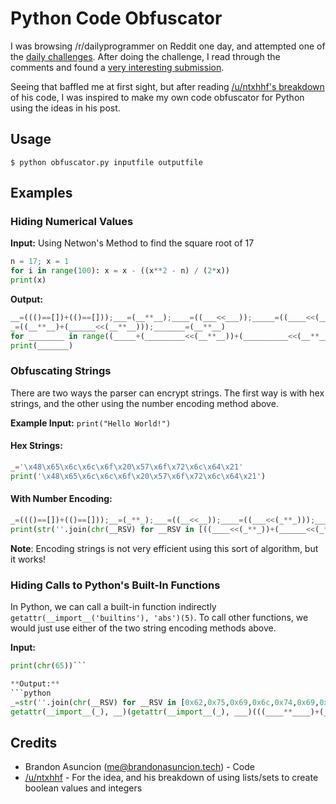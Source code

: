 # Python Code Obfuscator
I was browsing /r/dailyprogrammer on Reddit one day, and attempted one of the [daily challenges](https://www.reddit.com/r/dailyprogrammer/comments/2ao99p/7142014_challenge_171_easy_hex_to_8x8_bitmap/). After doing the challenge, I read through the comments and found a [ very interesting submission](https://www.reddit.com/r/dailyprogrammer/comments/2ao99p/7142014_challenge_171_easy_hex_to_8x8_bitmap/cixkjuu/).

Seeing that baffled me at first sight, but after reading [/u/ntxhhf's breakdown](https://www.reddit.com/r/dailyprogrammer/comments/2ao99p/7142014_challenge_171_easy_hex_to_8x8_bitmap/ciza4c9/) of his code, I was inspired to make my own code obfuscator for Python using the ideas in his post.

## Usage
`$ python obfuscator.py inputfile outputfile`

## Examples

### Hiding Numerical Values

**Input:** Using Netwon's Method to find the square root of 17
```python
n = 17; x = 1
for i in range(100): x = x - ((x**2 - n) / (2*x))
print(x)
```
**Output:**
```python
__=((()==[])+(()==[]));___=(__**__);____=((___<<___));_____=((____<<(__**__)));______=((_____<<(__**__)));_________=((___<<_____));__________=((((___<<_____))<<(__**__)))
_=((__**__)+(______<<(__**__)));_______=(__**__)
for ________ in range((_____+(_________<<(__**__))+(__________<<(__**__)))):_______=_______-((_______**((___<<___))-_)/(((___<<___))*_______))
print(_______)
```

### Obfuscating Strings
There are two ways the parser can encrypt strings. The first way is with hex strings, and the other using the number encoding method above.

**Example Input:**
`print("Hello World!")`

#### Hex Strings:
```python
_='\x48\x65\x6c\x6c\x6f\x20\x57\x6f\x72\x6c\x64\x21'
print('\x48\x65\x6c\x6c\x6f\x20\x57\x6f\x72\x6c\x64\x21')
```
#### With Number Encoding:
```python
_=((()==[])+(()==[]));__=(_**_);___=((__<<__));____=((___<<(_**_)));_____=((__<<____));______=((_____<<(_**_)));_______=str(''.join(chr(__RSV) for __RSV in [((____<<(_**_))+(______<<(_**_))),((_**_)+____+______+(((_____<<(_**_)))<<(_**_))),(____+(((___<<(_**_)))<<(_**_))+______+(((_____<<(_**_)))<<(_**_))),(____+(((___<<(_**_)))<<(_**_))+______+(((_____<<(_**_)))<<(_**_))),((_**_)+___+____+(((___<<(_**_)))<<(_**_))+______+(((_____<<(_**_)))<<(_**_))),((_____<<(_**_))),((_**_)+___+____+_____+(((_____<<(_**_)))<<(_**_))),((_**_)+___+____+(((___<<(_**_)))<<(_**_))+______+(((_____<<(_**_)))<<(_**_))),(___+_____+______+(((_____<<(_**_)))<<(_**_))),(____+(((___<<(_**_)))<<(_**_))+______+(((_____<<(_**_)))<<(_**_))),(____+______+(((_____<<(_**_)))<<(_**_))),((_**_)+______)]))
print(str(''.join(chr(__RSV) for __RSV in [((____<<(_**_))+(______<<(_**_))),((_**_)+____+______+(((_____<<(_**_)))<<(_**_))),(____+(((___<<(_**_)))<<(_**_))+______+(((_____<<(_**_)))<<(_**_))),(____+(((___<<(_**_)))<<(_**_))+______+(((_____<<(_**_)))<<(_**_))),((_**_)+___+____+(((___<<(_**_)))<<(_**_))+______+(((_____<<(_**_)))<<(_**_))),((_____<<(_**_))),((_**_)+___+____+_____+(((_____<<(_**_)))<<(_**_))),((_**_)+___+____+(((___<<(_**_)))<<(_**_))+______+(((_____<<(_**_)))<<(_**_))),(___+_____+______+(((_____<<(_**_)))<<(_**_))),(____+(((___<<(_**_)))<<(_**_))+______+(((_____<<(_**_)))<<(_**_))),(____+______+(((_____<<(_**_)))<<(_**_))),((_**_)+______)])))
```
**Note**: Encoding strings is not very efficient using this sort of algorithm, but it works!

### Hiding Calls to Python's Built-In Functions
In Python, we can call a built-in function indirectly `getattr(__import__('builtins'), 'abs')(5)`.
To call other functions, we would just use either of the two string encoding methods above.

**Input:**
```python
print(chr(65))```

**Output:**
```python
_=str(''.join(chr(__RSV) for __RSV in [0x62,0x75,0x69,0x6c,0x74,0x69,0x6e,0x73]));__=str(''.join(chr(__RSV) for __RSV in [0x70,0x72,0x69,0x6e,0x74]));___=str(''.join(chr(__RSV) for __RSV in [0x63,0x68,0x72]));____=((()==[])+(()==[]));_____=(____**____);______=((_____<<_____));_______=((______<<(____**____)));________=((_______<<(____**____)));_________=((________<<(____**____)));__________=((_________<<(____**____)))
getattr(__import__(_), __)(getattr(__import__(_), ___)(((____**____)+(__________<<(____**____)))))
```

## Credits
* Brandon Asuncion (me@brandonasuncion.tech) - Code
* [/u/ntxhhf](https://www.reddit.com/r/dailyprogrammer/comments/2ao99p/7142014_challenge_171_easy_hex_to_8x8_bitmap/ciza4c9/) - For the idea, and his breakdown of using lists/sets to create boolean values and integers

